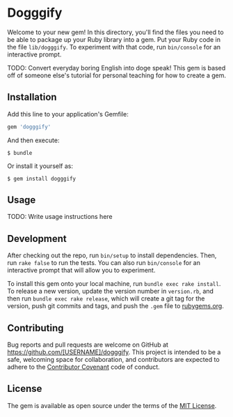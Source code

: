 # Dogggify

Welcome to your new gem! In this directory, you'll find the files you need to be able to package up your Ruby library into a gem. Put your Ruby code in the file `lib/dogggify`. To experiment with that code, run `bin/console` for an interactive prompt.

TODO: Convert everyday boring English into doge speak! This gem is based off of someone else's tutorial for personal teaching for how to create a gem.

## Installation

Add this line to your application's Gemfile:

```ruby
gem 'dogggify'
```

And then execute:

    $ bundle

Or install it yourself as:

    $ gem install dogggify

## Usage

TODO: Write usage instructions here

## Development

After checking out the repo, run `bin/setup` to install dependencies. Then, run `rake false` to run the tests. You can also run `bin/console` for an interactive prompt that will allow you to experiment.

To install this gem onto your local machine, run `bundle exec rake install`. To release a new version, update the version number in `version.rb`, and then run `bundle exec rake release`, which will create a git tag for the version, push git commits and tags, and push the `.gem` file to [rubygems.org](https://rubygems.org).

## Contributing

Bug reports and pull requests are welcome on GitHub at https://github.com/[USERNAME]/dogggify. This project is intended to be a safe, welcoming space for collaboration, and contributors are expected to adhere to the [Contributor Covenant](contributor-covenant.org) code of conduct.


## License

The gem is available as open source under the terms of the [MIT License](http://opensource.org/licenses/MIT).

